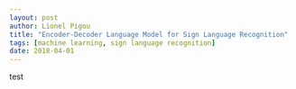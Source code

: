 ```yaml
---
layout: post
author: Lionel Pigou
title: "Encoder-Decoder Language Model for Sign Language Recognition"
tags: [machine learning, sign language recognition]
date: 2018-04-01
---
```


test